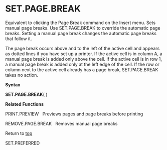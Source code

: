 SET.PAGE.BREAK
==============

Equivalent to clicking the Page Break command on the Insert menu. Sets
manual page breaks. Use SET.PAGE.BREAK to override the automatic page
breaks. Setting a manual page break changes the automatic page breaks
that follow it.

The page break occurs above and to the left of the active cell and
appears as dotted lines if you have set up a printer. If the active cell
is in column A, a manual page break is added only above the cell. If the
active cell is in row 1, a manual page break is added only at the left
edge of the cell. If the row or column next to the active cell already
has a page break, SET.PAGE.BREAK takes no action.

**Syntax**

**SET.PAGE.BREAK**( )

**Related Functions**

PRINT.PREVIEW   Previews pages and page breaks before printing

REMOVE.PAGE.BREAK   Removes manual page breaks

Return to [top](#Q)

SET.PREFERRED
